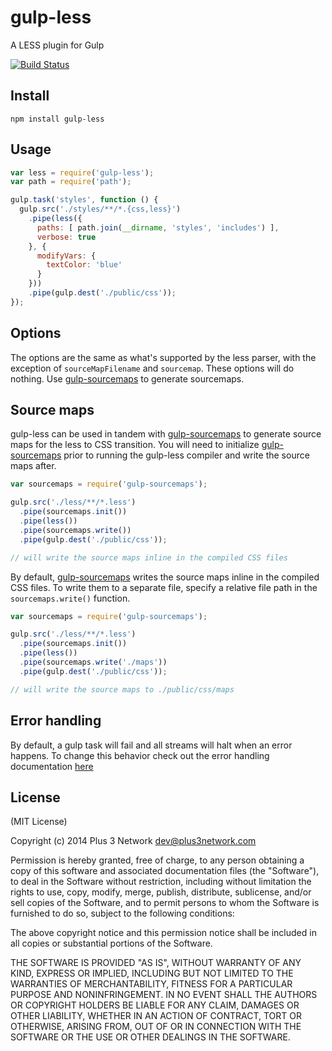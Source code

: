 gulp-less
=========

A LESS plugin for Gulp

[![Build Status](https://travis-ci.org/plus3network/gulp-less.png?branch=master)](https://travis-ci.org/plus3network/gulp-less)

## Install

```
npm install gulp-less
```

## Usage
```javascript
var less = require('gulp-less');
var path = require('path');

gulp.task('styles', function () {
  gulp.src('./styles/**/*.{css,less}')
    .pipe(less({
      paths: [ path.join(__dirname, 'styles', 'includes') ],
      verbose: true
    }, {
      modifyVars: {
        textColor: 'blue'
      }
    }))
    .pipe(gulp.dest('./public/css'));
});
```


## Options

The options are the same as what's supported by the less parser, with the exception of `sourceMapFilename` and `sourcemap`.  These options will do nothing.  Use [gulp-sourcemaps](https://github.com/floridoo/gulp-sourcemaps) to generate sourcemaps.

## Source maps

gulp-less can be used in tandem with [gulp-sourcemaps](https://github.com/floridoo/gulp-sourcemaps) to generate source maps for the less to CSS transition. You will need to initialize [gulp-sourcemaps](https://github.com/floridoo/gulp-sourcemaps) prior to running the gulp-less compiler and write the source maps after.

```javascript
var sourcemaps = require('gulp-sourcemaps');

gulp.src('./less/**/*.less')
  .pipe(sourcemaps.init())
  .pipe(less())
  .pipe(sourcemaps.write())
  .pipe(gulp.dest('./public/css'));

// will write the source maps inline in the compiled CSS files
```

By default, [gulp-sourcemaps](https://github.com/floridoo/gulp-sourcemaps) writes the source maps inline in the compiled CSS files. To write them to a separate file, specify a relative file path in the `sourcemaps.write()` function.

```javascript
var sourcemaps = require('gulp-sourcemaps');

gulp.src('./less/**/*.less')
  .pipe(sourcemaps.init())
  .pipe(less())
  .pipe(sourcemaps.write('./maps'))
  .pipe(gulp.dest('./public/css'));

// will write the source maps to ./public/css/maps
```

## Error handling

By default, a gulp task will fail and all streams will halt when an error happens. To change this behavior check out the error handling documentation [here](https://github.com/gulpjs/gulp/blob/master/docs/recipes/combining-streams-to-handle-errors.md)

## License

(MIT License)

Copyright (c) 2014 Plus 3 Network dev@plus3network.com

Permission is hereby granted, free of charge, to any person obtaining a copy of this software and associated documentation files (the "Software"), to deal in the Software without restriction, including without limitation the rights to use, copy, modify, merge, publish, distribute, sublicense, and/or sell copies of the Software, and to permit persons to whom the Software is furnished to do so, subject to the following conditions:

The above copyright notice and this permission notice shall be included in all copies or substantial portions of the Software.

THE SOFTWARE IS PROVIDED "AS IS", WITHOUT WARRANTY OF ANY KIND, EXPRESS OR IMPLIED, INCLUDING BUT NOT LIMITED TO THE WARRANTIES OF MERCHANTABILITY, FITNESS FOR A PARTICULAR PURPOSE AND NONINFRINGEMENT. IN NO EVENT SHALL THE AUTHORS OR COPYRIGHT HOLDERS BE LIABLE FOR ANY CLAIM, DAMAGES OR OTHER LIABILITY, WHETHER IN AN ACTION OF CONTRACT, TORT OR OTHERWISE, ARISING FROM, OUT OF OR IN CONNECTION WITH THE SOFTWARE OR THE USE OR OTHER DEALINGS IN THE SOFTWARE.
